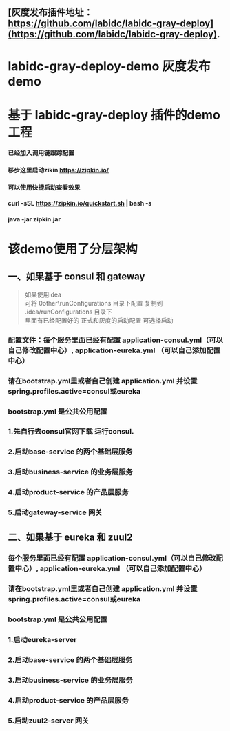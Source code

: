 ## [灰度发布插件地址：https://github.com/labidc/labidc-gray-deploy](https://github.com/labidc/labidc-gray-deploy).

# labidc-gray-deploy-demo 灰度发布demo
# 基于 labidc-gray-deploy 插件的demo 工程 
#### 已经加入调用链跟踪配置
####  移步这里启动zikin https://zipkin.io/
#### 可以使用快捷启动查看效果
#### curl -sSL https://zipkin.io/quickstart.sh | bash -s
#### java -jar zipkin.jar


# 该demo使用了分层架构

## 一、如果基于 consul 和 gateway
> 如果使用idea  
> 可将 0other\runConfigurations 目录下配置 复制到 .idea/runConfigurations 目录下  
> 里面有已经配置好的 正式和灰度的启动配置 可选择启动

### 配置文件：每个服务里面已经有配置 application-consul.yml（可以自己修改配置中心）, application-eureka.yml （可以自己添加配置中心）
### 请在bootstrap.yml里或者自己创建 application.yml 并设置spring.profiles.active=consul或eureka
### bootstrap.yml 是公共公用配置
### 1.先自行去consul官网下载 运行consul.
### 2.启动base-service 的两个基础层服务
### 3.启动business-service 的业务层服务
### 4.启动product-service 的产品层服务
### 5.启动gateway-service 网关




## 二、如果基于 eureka 和 zuul2
### 每个服务里面已经有配置 application-consul.yml（可以自己修改配置中心）, application-eureka.yml （可以自己添加配置中心）
### 请在bootstrap.yml里或者自己创建 application.yml 并设置spring.profiles.active=consul或eureka
### bootstrap.yml 是公共公用配置
### 1.启动eureka-server
### 2.启动base-service 的两个基础层服务
### 3.启动business-service 的业务层服务
### 4.启动product-service 的产品层服务
### 5.启动zuul2-server 网关

